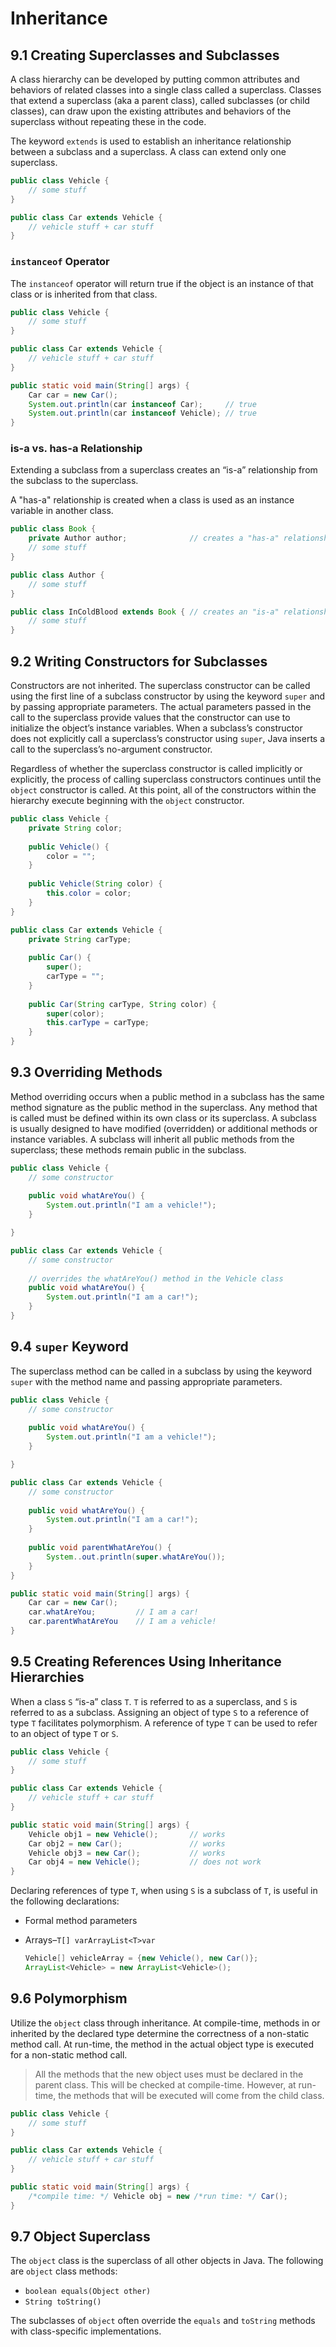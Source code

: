 # Inheritance

## 9.1 Creating Superclasses and Subclasses

A class hierarchy can be developed by putting common attributes and behaviors of related classes into a single class called a superclass. Classes that extend a superclass (aka a parent class), called subclasses (or child classes), can draw upon the existing attributes and behaviors of the superclass without repeating these in the code.

The keyword `extends` is used to establish an inheritance relationship between a subclass and a superclass. A class can extend only one superclass.

```java
public class Vehicle {
    // some stuff
}

public class Car extends Vehicle {
    // vehicle stuff + car stuff 
}
```

### `instanceof` Operator

The `instanceof` operator will return true if the object is an instance of that class or is inherited from that class.

```java
public class Vehicle {
    // some stuff
}

public class Car extends Vehicle {
	// vehicle stuff + car stuff
}

public static void main(String[] args) {
	Car car = new Car();
	System.out.println(car instanceof Car);		// true
	System.out.println(car instanceof Vehicle); // true
}
```

### is-a vs. has-a Relationship

Extending a subclass from a superclass creates an “is-a” relationship from the subclass to the superclass.

A "has-a" relationship is created when a class is used as an instance variable in another class.

```java
public class Book {
	private Author author;				// creates a "has-a" relationship
	// some stuff
}

public class Author {
	// some stuff
}

public class InColdBlood extends Book { // creates an "is-a" relationship
	// some stuff
}
```

## 9.2 Writing Constructors for Subclasses

Constructors are not inherited. The superclass constructor can be called using the first line of a subclass constructor by using the keyword `super` and by passing appropriate parameters. The actual parameters passed in the call to the superclass provide values that the constructor can use to initialize the object’s instance variables. When a subclass’s constructor does not explicitly call a superclass’s constructor using `super`, Java inserts a call to the superclass’s no-argument constructor.

Regardless of whether the superclass constructor is called implicitly or explicitly, the process of calling superclass constructors continues until the `object` constructor is called. At this point, all of the constructors within the hierarchy execute beginning with the `object` constructor.

```java
public class Vehicle {
    private String color;
    
    public Vehicle() {
    	color = "";
    }
    
    public Vehicle(String color) {
    	this.color = color;
    }
}

public class Car extends Vehicle {
	private String carType;
	
	public Car() {
		super();
		carType = "";
	}
	
	public Car(String carType, String color) {
		super(color);
		this.carType = carType;
	}
}
```

## 9.3 Overriding Methods

Method overriding occurs when a public method in a subclass has the same method signature as the public method in the superclass. Any method that is called must be defined within its own class or its superclass. A subclass is usually designed to have modified (overridden) or additional methods or instance variables. A subclass will inherit all public methods from the superclass; these methods remain public in the subclass.

```java
public class Vehicle {
	// some constructor
	
	public void whatAreYou() {
		System.out.println("I am a vehicle!");
	}

}

public class Car extends Vehicle {
	// some constructor
	
	// overrides the whatAreYou() method in the Vehicle class
	public void whatAreYou() {
		System.out.println("I am a car!");
	}
}
```

## 9.4 `super` Keyword

The superclass method can be called in a subclass by using the keyword `super` with the method name and passing appropriate parameters.

```java
public class Vehicle {
	// some constructor
	
	public void whatAreYou() {
		System.out.println("I am a vehicle!");
	}

}

public class Car extends Vehicle {
	// some constructor
	
	public void whatAreYou() {
		System.out.println("I am a car!");
	}
	
	public void parentWhatAreYou() {
		System..out.println(super.whatAreYou());
	}
}

public static void main(String[] args) {
	Car car = new Car();
	car.whatAreYou;			// I am a car!
	car.parentWhatAreYou	// I am a vehicle!
}
```

## 9.5 Creating References Using Inheritance Hierarchies

When a class `S` “is-a” class `T`. `T` is referred to as a superclass, and `S` is referred to as a subclass. Assigning an object of type `S` to a reference of type `T` facilitates polymorphism. A reference of type `T` can be used to refer to an object of type `T` or `S`.

```java
public class Vehicle {
    // some stuff
}

public class Car extends Vehicle {
	// vehicle stuff + car stuff
}

public static void main(String[] args) {
	Vehicle obj1 = new Vehicle();		// works
	Car obj2 = new Car();				// works
	Vehicle obj3 = new Car();			// works
	Car obj4 = new Vehicle();			// does not work
}
```

Declaring references of type `T`, when using `S` is a subclass of `T`, is useful in the following declarations:

- Formal method parameters

- Arrays–`T[] varArrayList<T>var`

  ```java
  Vehicle[] vehicleArray = {new Vehicle(), new Car()};
  ArrayList<Vehicle> = new ArrayList<Vehicle>();
  ```

## 9.6 Polymorphism

Utilize the `object` class through inheritance. At compile-time, methods in or inherited by the declared type determine the correctness of a non-static method call. At run-time, the method in the actual object type is executed for a non-static method call.

> All the methods that the new object uses must be declared in the parent class.  This will be checked at compile-time. However, at run-time, the methods that will be executed will come from the child class.

```java
public class Vehicle {
    // some stuff
}

public class Car extends Vehicle {
	// vehicle stuff + car stuff
}

public static void main(String[] args) {
	/*compile time: */ Vehicle obj = new /*run time: */ Car();			
}
```



## 9.7 Object Superclass

The `object` class is the superclass of all other objects in Java. The following are `object` class methods:

- `boolean equals(Object other)`
- `String toString()`

The subclasses of `object` often override the `equals` and `toString` methods with class-specific implementations.

